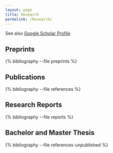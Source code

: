 ```yaml
---
layout: page
title: Research
permalink: /Research/
---
```


See also [Google Scholar Profile](https://scholar.google.com/citations?user=ODdBJAcAAAAJ&hl=ca&oi=ao)

## Preprints

{% bibliography --file preprints %}


## Publications

{% bibliography --file references %}


## Research Reports

{% bibliography --file reports %}

## Bachelor and Master Thesis 

{% bibliography --file references-unpublished %}
